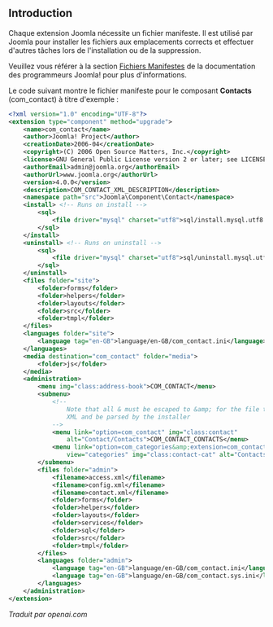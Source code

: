 <!-- Filename: Manifest_files / Display title: Fichiers manifeste -->

## Introduction

Chaque extension Joomla nécessite un fichier manifeste. Il est utilisé par Joomla pour installer les fichiers aux emplacements corrects et effectuer d'autres tâches lors de l'installation ou de la suppression.

Veuillez vous référer à la section [Fichiers Manifestes](jdocmanual?article=docus/install-update/installation-manifest) de la documentation des programmeurs Joomla! pour plus d'informations.

Le code suivant montre le fichier manifeste pour le composant **Contacts** (com_contact) à titre d'exemple :

```xml
<?xml version="1.0" encoding="UTF-8"?>
<extension type="component" method="upgrade">
    <name>com_contact</name>
    <author>Joomla! Project</author>
    <creationDate>2006-04</creationDate>
    <copyright>(C) 2006 Open Source Matters, Inc.</copyright>
    <license>GNU General Public License version 2 or later; see LICENSE.txt</license>
    <authorEmail>admin@joomla.org</authorEmail>
    <authorUrl>www.joomla.org</authorUrl>
    <version>4.0.0</version>
    <description>COM_CONTACT_XML_DESCRIPTION</description>
    <namespace path="src">Joomla\Component\Contact</namespace>
    <install> <!-- Runs on install -->
        <sql>
            <file driver="mysql" charset="utf8">sql/install.mysql.utf8.sql</file>
        </sql>
    </install>
    <uninstall> <!-- Runs on uninstall -->
        <sql>
            <file driver="mysql" charset="utf8">sql/uninstall.mysql.utf8.sql</file>
        </sql>
    </uninstall>
    <files folder="site">
        <folder>forms</folder>
        <folder>helpers</folder>
        <folder>layouts</folder>
        <folder>src</folder>
        <folder>tmpl</folder>
    </files>
    <languages folder="site">
        <language tag="en-GB">language/en-GB/com_contact.ini</language>
    </languages>
    <media destination="com_contact" folder="media">
        <folder>js</folder>
    </media>
    <administration>
        <menu img="class:address-book">COM_CONTACT</menu>
        <submenu>
            <!--
                Note that all & must be escaped to &amp; for the file to be valid
                XML and be parsed by the installer
            -->
            <menu link="option=com_contact" img="class:contact"
                alt="Contact/Contacts">COM_CONTACT_CONTACTS</menu>
            <menu link="option=com_categories&amp;extension=com_contact"
                view="categories" img="class:contact-cat" alt="Contacts/Categories">COM_CONTACT_CATEGORIES</menu>
        </submenu>
        <files folder="admin">
            <filename>access.xml</filename>
            <filename>config.xml</filename>
            <filename>contact.xml</filename>
            <folder>forms</folder>
            <folder>helpers</folder>
            <folder>layouts</folder>
            <folder>services</folder>
            <folder>sql</folder>
            <folder>src</folder>
            <folder>tmpl</folder>
        </files>
        <languages folder="admin">
            <language tag="en-GB">language/en-GB/com_contact.ini</language>
            <language tag="en-GB">language/en-GB/com_contact.sys.ini</language>
        </languages>
    </administration>
</extension>
```

*Traduit par openai.com*

